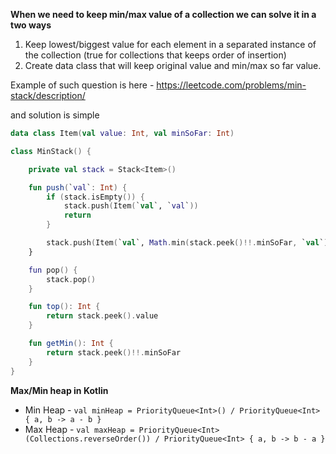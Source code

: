 **When we need to keep min/max value of a collection we can solve it in a two ways**
1. Keep lowest/biggest value for each element in a separated instance of the collection (true for collections that keeps order of insertion)
2. Create data class that will keep original value and min/max so far value.
    
Example of such question is here - https://leetcode.com/problems/min-stack/description/

and solution is simple

```kotlin
data class Item(val value: Int, val minSoFar: Int)

class MinStack() {

    private val stack = Stack<Item>()

    fun push(`val`: Int) {
        if (stack.isEmpty()) {
            stack.push(Item(`val`, `val`))
            return
        }

        stack.push(Item(`val`, Math.min(stack.peek()!!.minSoFar, `val`)))
    }

    fun pop() {
        stack.pop()
    }

    fun top(): Int {
        return stack.peek().value
    }

    fun getMin(): Int {
        return stack.peek()!!.minSoFar
    }
}
```


**Max/Min heap in Kotlin**
- Min Heap - `val minHeap = PriorityQueue<Int>() / PriorityQueue<Int> { a, b -> a - b }`
- Max Heap -  `val maxHeap = PriorityQueue<Int>(Collections.reverseOrder()) / PriorityQueue<Int> { a, b -> b - a }`
